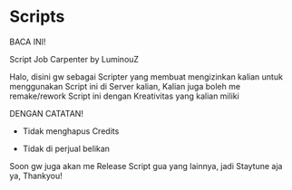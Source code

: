 # Scripts
 BACA INI!

Script Job Carpenter by LuminouZ

Halo, disini gw sebagai Scripter yang membuat mengizinkan kalian untuk menggunakan Script ini di Server kalian,
Kalian juga boleh me remake/rework Script ini dengan Kreativitas yang kalian miliki

DENGAN CATATAN!

- Tidak menghapus Credits

- Tidak di perjual belikan

Soon gw juga akan me Release Script gua yang lainnya, jadi Staytune aja ya, Thankyou!
